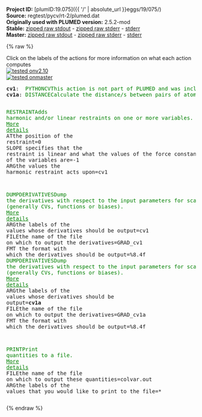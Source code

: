 **Project ID:** [plumID:19.075]({{ '/' | absolute_url }}eggs/19/075/)  
**Source:** regtest/pycv/rt-2/plumed.dat  
**Originally used with PLUMED version:** 2.5.2-mod  
**Stable:** [zipped raw stdout](plumed.dat.plumed.stdout.txt.zip) - [zipped raw stderr](plumed.dat.plumed.stderr.txt.zip) - [stderr](plumed.dat.plumed.stderr)  
**Master:** [zipped raw stdout](plumed.dat.plumed_master.stdout.txt.zip) - [zipped raw stderr](plumed.dat.plumed_master.stderr.txt.zip) - [stderr](plumed.dat.plumed_master.stderr)  

{% raw %}
<div class="plumedpreheader">
<div class="headerInfo" id="value_details_data/regtest/pycv/rt-2/plumed.dat"> Click on the labels of the actions for more information on what each action computes </div>
<div class="containerBadge">
<div class="headerBadge"><a href="plumed.dat.plumed.stderr"><img src="https://img.shields.io/badge/v2.10-failed-red.svg" alt="tested onv2.10" /></a></div>
<div class="headerBadge"><a href="plumed.dat.plumed_master.stderr"><img src="https://img.shields.io/badge/master-failed-red.svg" alt="tested onmaster" /></a></div>
</div>
</div>
<pre class="plumedlisting">
<b name="data/regtest/pycv/rt-2/plumed.datcv1" onclick='showPath("data/regtest/pycv/rt-2/plumed.dat","data/regtest/pycv/rt-2/plumed.datcv1","data/regtest/pycv/rt-2/plumed.datcv1","brown")'>cv1</b>:  <span class="plumedtooltip" style="color:green">PYTHONCV<span class="right">This action is not part of PLUMED and was included by using a LOAD command <a href="https://www.plumed.org/doc-master/user-doc/html/LOAD" style="color:green">More details</a><i></i></span></span> ATOMS=1,4 IMPORT=distcv FUNCTION=cv
<b name="data/regtest/pycv/rt-2/plumed.datcv1a" onclick='showPath("data/regtest/pycv/rt-2/plumed.dat","data/regtest/pycv/rt-2/plumed.datcv1a","data/regtest/pycv/rt-2/plumed.datcv1a","brown")'>cv1a</b>: <span class="plumedtooltip" style="color:green">DISTANCE<span class="right">Calculate the distance/s between pairs of atoms. <a href="https://www.plumed.org/doc-master/user-doc/html/DISTANCE" style="color:green">More details</a><i></i></span></span> <span class="plumedtooltip">ATOMS<span class="right">the pair of atom that we are calculating the distance between<i></i></span></span>=1,4

<span style="display:none;" id="data/regtest/pycv/rt-2/plumed.datcv1a">The DISTANCE action with label <b>cv1a</b> calculates the following quantities:<table  align="center" frame="void" width="95%" cellpadding="5%"><tr><td width="5%"><b> Quantity </b>  </td><td><b> Description </b> </td></tr><tr><td width="5%">cv1a.value</td><td>the DISTANCE between this pair of atoms</td></tr></table></span><span class="plumedtooltip" style="color:green">RESTRAINT<span class="right">Adds harmonic and/or linear restraints on one or more variables. <a href="https://www.plumed.org/doc-master/user-doc/html/RESTRAINT" style="color:green">More details</a><i></i></span></span> <span class="plumedtooltip">AT<span class="right">the position of the restraint<i></i></span></span>=0 <span class="plumedtooltip">SLOPE<span class="right"> specifies that the restraint is linear and what the values of the force constants on each of the variables are<i></i></span></span>=-1 <span class="plumedtooltip">ARG<span class="right">the values the harmonic restraint acts upon<i></i></span></span>=cv1

<span style="display:none;" id="data/regtest/pycv/rt-2/plumed.dat">The RESTRAINT action with label <b></b> calculates the following quantities:<table  align="center" frame="void" width="95%" cellpadding="5%"><tr><td width="5%"><b> Quantity </b>  </td><td><b> Description </b> </td></tr><tr><td width="5%">.bias</td><td>the instantaneous value of the bias potential</td></tr><tr><td width="5%">.force2</td><td>the instantaneous value of the squared force due to this bias potential</td></tr></table></span><span class="plumedtooltip" style="color:green">DUMPDERIVATIVES<span class="right">Dump the derivatives with respect to the input parameters for scalar values (generally CVs, functions or biases). <a href="https://www.plumed.org/doc-master/user-doc/html/DUMPDERIVATIVES" style="color:green">More details</a><i></i></span></span> <span class="plumedtooltip">ARG<span class="right">the labels of the values whose derivatives should be output<i></i></span></span>=cv1  <span class="plumedtooltip">FILE<span class="right">the name of the file on which to output the derivatives<i></i></span></span>=GRAD_cv1  <span class="plumedtooltip">FMT<span class="right"> the format with which the derivatives should be output<i></i></span></span>=%8.4f
<span class="plumedtooltip" style="color:green">DUMPDERIVATIVES<span class="right">Dump the derivatives with respect to the input parameters for scalar values (generally CVs, functions or biases). <a href="https://www.plumed.org/doc-master/user-doc/html/DUMPDERIVATIVES" style="color:green">More details</a><i></i></span></span> <span class="plumedtooltip">ARG<span class="right">the labels of the values whose derivatives should be output<i></i></span></span>=<b name="data/regtest/pycv/rt-2/plumed.datcv1a">cv1a</b> <span class="plumedtooltip">FILE<span class="right">the name of the file on which to output the derivatives<i></i></span></span>=GRAD_cv1a <span class="plumedtooltip">FMT<span class="right"> the format with which the derivatives should be output<i></i></span></span>=%8.4f

<span class="plumedtooltip" style="color:green">PRINT<span class="right">Print quantities to a file. <a href="https://www.plumed.org/doc-master/user-doc/html/PRINT" style="color:green">More details</a><i></i></span></span> <span class="plumedtooltip">FILE<span class="right">the name of the file on which to output these quantities<i></i></span></span>=colvar.out <span class="plumedtooltip">ARG<span class="right">the labels of the values that you would like to print to the file<i></i></span></span>=*
</pre>
{% endraw %}
